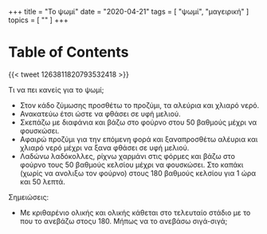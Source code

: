 +++
title = "Το ψωμί"
date = "2020-04-21"
tags = [ "ψωμί", "μαγειρική" ]
topics = [ "" ]
+++


# Table of Contents



{{< tweet 1263811820793532418 >}}

Τι να πει κανείς για το ψωμί;

-   Στον κάδο ζύμωσης προσθέτω το προζύμι, τα αλεύρια και χλιαρό νερό.
-   Ανακατεύω έτσι ώστε να φθάσει σε υφή μελιού.
-   Σκεπάζω με διαφάνια και βάζω στο φούρνο στου 50 βαθμούς μέχρι να φουσκώσει.
-   Αφαιρώ προζύμι για την επόμενη φορά και ξαναπροσθέτω αλέυρια και χλιαρό νερό μέχρι να ξανα φθάσει σε υφή μελιού.
-   Λαδώνω λαδόκολλες, ρίχνω χαρμάνι στις φόρμες και βάζω στο φούρνο τους 50 βαθμούς κελσίου μέχρι να φουσκώσει. Στο καπάκι (χωρίς να ανολιξω τον φούρνο) στους 180 βαθμούς κελσίου για 1 ώρα και 50 λεπτά.

Σημειώσεις:

-   Με κριθαρένιο ολικής και ολικής κάθεται στο τελευταίο στάδιο με το που το ανεβάζω στοςυ 180. Μήπως να το ανεβάσω σιγά-σιγά;
